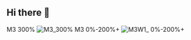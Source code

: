 ## Hi there 👋

M3 300%      ![M3_300%](https://github.com/user-attachments/assets/82b5afe8-65d9-4298-8493-0948f24b2103)
M3 0%-200%+  ![M3W1_ 0%-200%+](https://github.com/user-attachments/assets/3852264e-4be1-45ce-a5f4-4781ca2f81c4)

